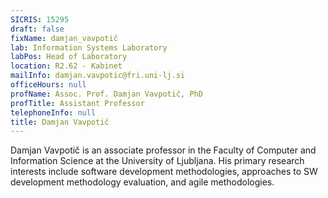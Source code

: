 ```yaml
---
SICRIS: 15295
draft: false
fixName: damjan_vavpotič
lab: Information Systems Laboratory
labPos: Head of Laboratory
location: R2.62 - Kabinet
mailInfo: damjan.vavpotic@fri.uni-lj.si
officeHours: null
profName: Assoc. Prof. Damjan Vavpotič, PhD
profTitle: Assistant Professor
telephoneInfo: null
title: Damjan Vavpotič
---
```



Damjan Vavpotič is an associate professor in the Faculty of Computer and Information Science at the University of Ljubljana. His primary research interests include software development methodologies, approaches to SW development methodology evaluation, and agile methodologies.